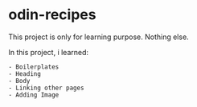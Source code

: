 # odin-recipes

This project is only for learning purpose. Nothing else.

In this project, i learned:

    - Boilerplates
    - Heading
    - Body
    - Linking other pages
    - Adding Image